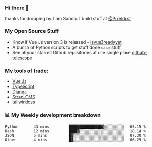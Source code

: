 ### Hi there 👋

thanks for dropping by.
I am Sandip. I build stuff at [@Pixeldust](github.com/pixeldust-in/)

###  **My Open Source Stuff**

 - Know if Vue Js version 3 is released -  [isvue3readyyet](https://github.com/sandiprb/isvue3readyyet)
 - A bunch of Python scripts to get stuff done 💤 💤 [stuff](https://github.com/sandiprb/stuff)
 - See all your starred Github repositories at one single place [github-telescope](https://github.com/sandiprb/github-telescope)



###  **My tools of trade:**
 - [Vue Js](https://github.com/vuejs/vue/)
 - [TypeScript](https://github.com/microsoft/TypeScript)
 - [Django](github.com/django/django)
 - [Strapi CMS](github.com/strapi/strapi)
 - [tailwindcss](https://github.com/tailwindlabs/tailwindcss)


###  📊 **My Weekly development breakdown**
<!--START_SECTION:waka-->

```text
Python       43 mins         ███████████████▓░░░░░░░░░   63.15 %
Bash         12 mins         ████▓░░░░░░░░░░░░░░░░░░░░   18.14 %
JSON         5 mins          █▓░░░░░░░░░░░░░░░░░░░░░░░   07.30 %
Other        4 mins          █▓░░░░░░░░░░░░░░░░░░░░░░░   06.29 %
```

<!--END_SECTION:waka-->
